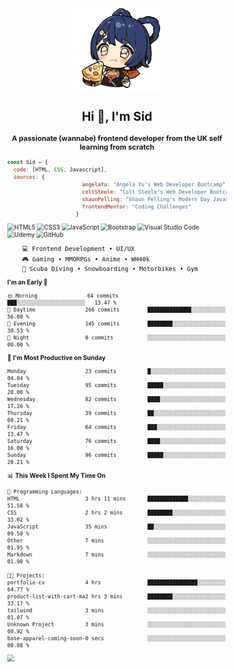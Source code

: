 <p align="center">
<img align="center" src="imgs/HuTaoPizza.gif" alt="Logo">
</p>
<h1 align="center">Hi 👋, I'm Sid</h1>
<h3 align="center">A passionate (wannabe) frontend developer from the UK self learning from scratch</h3>


```javascript
const Sid = {
  code: [HTML, CSS, Javascript],
  sources: {
                        angelaYu: "Angela Yu's Web Developer Bootcamp",
                        coltSteele: "Colt Steele's Web Developer Bootcamp",
                        shaunPelling: "Shaun Pelling's Modern Day Javascript",
                        frontendMentor: "Coding Challenges"
                      }
```

![HTML5](https://img.shields.io/badge/html5-%23E34F26.svg?style=for-the-badge&logo=html5&logoColor=white)
![CSS3](https://img.shields.io/badge/css3-%231572B6.svg?style=for-the-badge&logo=css3&logoColor=white)
![JavaScript](https://img.shields.io/badge/javascript-%23323330.svg?style=for-the-badge&logo=javascript&logoColor=%23F7DF1E)
![Bootstrap](https://img.shields.io/badge/bootstrap-%238511FA.svg?style=for-the-badge&logo=bootstrap&logoColor=white)
![Visual Studio Code](https://img.shields.io/badge/Visual%20Studio%20Code-0078d7.svg?style=for-the-badge&logo=visual-studio-code&logoColor=white)
![Udemy](https://img.shields.io/badge/Udemy-A435F0?style=for-the-badge&logo=Udemy&logoColor=white)
![GitHub](https://img.shields.io/badge/github-%23121011.svg?style=for-the-badge&logo=github&logoColor=white)

<pre>
    💻 Frontend Development • UI/UX 
    🎮 Gaming • MMORPGs • Anime • WH40k
    💪 Scuba Diving • Snowboarding • Motorbikes • Gym
</pre>

<!--START_SECTION:waka-->
**I'm an Early 🐤** 

```text
🌞 Morning                64 commits          ███░░░░░░░░░░░░░░░░░░░░░░   13.47 % 
🌆 Daytime                266 commits         ██████████████░░░░░░░░░░░   56.00 % 
🌃 Evening                145 commits         ████████░░░░░░░░░░░░░░░░░   30.53 % 
🌙 Night                  0 commits           ░░░░░░░░░░░░░░░░░░░░░░░░░   00.00 % 
```
📅 **I'm Most Productive on Sunday** 

```text
Monday                   23 commits          █░░░░░░░░░░░░░░░░░░░░░░░░   04.84 % 
Tuesday                  95 commits          █████░░░░░░░░░░░░░░░░░░░░   20.00 % 
Wednesday                82 commits          ████░░░░░░░░░░░░░░░░░░░░░   17.26 % 
Thursday                 39 commits          ██░░░░░░░░░░░░░░░░░░░░░░░   08.21 % 
Friday                   64 commits          ███░░░░░░░░░░░░░░░░░░░░░░   13.47 % 
Saturday                 76 commits          ████░░░░░░░░░░░░░░░░░░░░░   16.00 % 
Sunday                   96 commits          █████░░░░░░░░░░░░░░░░░░░░   20.21 % 
```


📊 **This Week I Spent My Time On** 

```text
💬 Programming Languages: 
HTML                     3 hrs 11 mins       █████████████░░░░░░░░░░░░   51.58 % 
CSS                      2 hrs 2 mins        ████████░░░░░░░░░░░░░░░░░   33.02 % 
JavaScript               35 mins             ██░░░░░░░░░░░░░░░░░░░░░░░   09.50 % 
Other                    7 mins              ░░░░░░░░░░░░░░░░░░░░░░░░░   01.95 % 
Markdown                 7 mins              ░░░░░░░░░░░░░░░░░░░░░░░░░   01.90 % 

🐱‍💻 Projects: 
portfolio-cv             4 hrs               ████████████████░░░░░░░░░   64.77 % 
product-list-with-cart-ma2 hrs 3 mins        ████████░░░░░░░░░░░░░░░░░   33.17 % 
tailwind                 3 mins              ░░░░░░░░░░░░░░░░░░░░░░░░░   01.07 % 
Unknown Project          3 mins              ░░░░░░░░░░░░░░░░░░░░░░░░░   00.92 % 
base-apparel-coming-soon-0 secs              ░░░░░░░░░░░░░░░░░░░░░░░░░   00.08 % 
```


<!--END_SECTION:waka-->

<a href="">![](https://komarev.com/ghpvc/?username=sedaryildirim&style=for-the-badge)</a>

